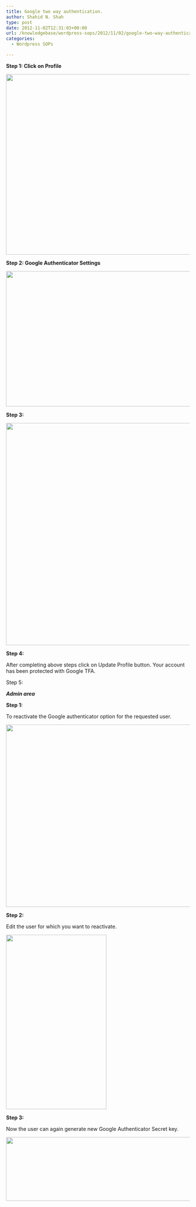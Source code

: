 ```yaml
---
title: Google two way authentication.
author: Shahid N. Shah
type: post
date: 2012-11-02T12:31:03+00:00
url: /knowledgebase/wordpress-sops/2012/11/02/google-two-way-authentication/
categories:
  - Wordpress SOPs

---
```

**Step 1: Click on Profile**

[<img class="alignnone size-full wp-image-63848" title="1" src="https://www.netspective.com/wp-content/uploads/2012/11/1.png" alt="" width="748" height="493" srcset="https://www.netspective.com/wp-content/uploads/2012/11/1.png 748w, https://www.netspective.com/wp-content/uploads/2012/11/1-300x197.png 300w" sizes="(max-width: 748px) 100vw, 748px" />][1]

**Step 2: Google Authenticator Settings**

[<img class="alignnone size-full wp-image-63849" title="2" src="https://www.netspective.com/wp-content/uploads/2012/11/2.png" alt="" width="1063" height="370" srcset="https://www.netspective.com/wp-content/uploads/2012/11/2.png 1063w, https://www.netspective.com/wp-content/uploads/2012/11/2-300x104.png 300w, https://www.netspective.com/wp-content/uploads/2012/11/2-1024x356.png 1024w" sizes="(max-width: 1063px) 100vw, 1063px" />][2]

**Step 3:**

[<img class="alignnone size-full wp-image-63850" title="3" src="https://www.netspective.com/wp-content/uploads/2012/11/3.png" alt="" width="706" height="607" srcset="https://www.netspective.com/wp-content/uploads/2012/11/3.png 706w, https://www.netspective.com/wp-content/uploads/2012/11/3-300x257.png 300w" sizes="(max-width: 706px) 100vw, 706px" />][3]

**Step 4:**

After completing above steps click on Update Profile button. Your account has been protected with Google TFA.

Step 5:

_**Admin area**_

**Step 1:**

To reactivate the Google authenticator option for the requested user.

[<img class="alignnone size-full wp-image-63851" title="5" src="https://www.netspective.com/wp-content/uploads/2012/11/5.png" alt="" width="644" height="498" srcset="https://www.netspective.com/wp-content/uploads/2012/11/5.png 644w, https://www.netspective.com/wp-content/uploads/2012/11/5-300x231.png 300w" sizes="(max-width: 644px) 100vw, 644px" />][4]

**Step 2:**

Edit the user for which you want to reactivate.

[<img class="alignnone size-full wp-image-63852" title="51" src="https://www.netspective.com/wp-content/uploads/2012/11/51.png" alt="" width="275" height="477" />][5] 

**Step 3:**

Now the user can again generate new Google Authenticator Secret key.

[<img class="alignnone size-full wp-image-63853" title="53" src="https://www.netspective.com/wp-content/uploads/2012/11/53.png" alt="" width="539" height="174" srcset="https://www.netspective.com/wp-content/uploads/2012/11/53.png 539w, https://www.netspective.com/wp-content/uploads/2012/11/53-300x96.png 300w" sizes="(max-width: 539px) 100vw, 539px" />][6]

 [1]: https://www.netspective.com/wp-content/uploads/2012/11/1.png
 [2]: https://www.netspective.com/wp-content/uploads/2012/11/2.png
 [3]: https://www.netspective.com/wp-content/uploads/2012/11/3.png
 [4]: https://www.netspective.com/wp-content/uploads/2012/11/5.png
 [5]: https://www.netspective.com/wp-content/uploads/2012/11/51.png
 [6]: https://www.netspective.com/wp-content/uploads/2012/11/53.png